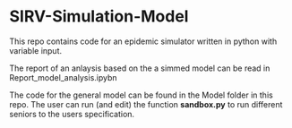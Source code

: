 # SIRV-Simulation-Model
This repo contains code for an epidemic simulator written in python with variable input. 

The report of an anlaysis based
on the a simmed model can be read in Report_model_analysis.ipybn

The code for the general model can be found in the Model folder in this repo. The user can run (and edit) the function **sandbox.py**
to run different seniors to the users specification. 
